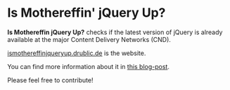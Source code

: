 # Is Mothereffin' jQuery Up?

__Is Mothereffin jQuery Up?__ checks if the latest version of jQuery is already available at the major Content Delivery Networks (CND).

[ismothereffinjqueryup.drublic.de](http://ismothereffinjqueryup.drublic.de/) is the website.

You can find more information about it in [this blog-post](http://drublic.de/blog/is-mothereffin-jquery-up/).

Please feel free to contribute!